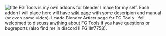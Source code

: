 ![title](https://i.imgur.com/Z3LPVmc.png)
FG Tools is my own addons for blender I made for my self.
Each addon I will place here will have [wiki page](https://github.com/IIIFGIII/FG_Tools/wiki) with some descripion and manual (or even some video).
I made Blender Artists page for FG Tools - fell welcomed to discuss anything about FG Tools if you have questions or bugreports (also find me in discord IIIFGIII#7758).

